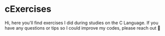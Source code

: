 # cExercises

Hi, 
here you'll find exercises I did during studies on the C Language. If you have any questions or tips so I could improve my codes, please reach out 🖖

